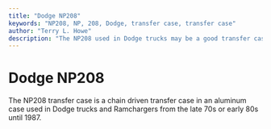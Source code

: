 ```yaml
---
title: "Dodge NP208"
keywords: "NP208, NP, 208, Dodge, transfer case, transfer case"
author: "Terry L. Howe"
description: "The NP208 used in Dodge trucks may be a good transfer case to swap into your Jeep vehicle.  Parts from it also might be useful on a Jeep NP231."
---
```

# Dodge NP208

The NP208 transfer case is a chain driven transfer case in an aluminum case used in Dodge trucks and Ramchargers from the late 70s or early 80s until 1987.